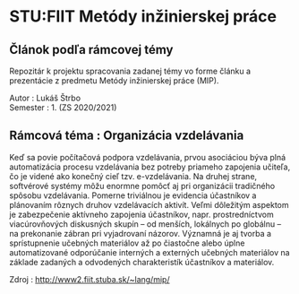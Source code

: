 # STU:FIIT Metódy inžinierskej práce  
## Článok podľa rámcovej témy  
Repozitár k projektu spracovania zadanej témy vo forme článku a prezentácie z predmetu Metódy inžinierskej práce (MIP).  
  
Autor : Lukáš Štrbo  
Semester : 1. (ZS 2020/2021)  
  
## Rámcová téma : Organizácia vzdelávania  
Keď sa povie počítačová podpora vzdelávania, prvou asociáciou býva plná automatizácia procesu vzdelávania bez potreby priameho zapojenia učiteľa, čo je videné ako konečný cieľ tzv. e-vzdelávania. Na druhej strane, softvérové systémy môžu enormne pomôcť aj pri organizácii tradičného spôsobu vzdelávania. Pomerne triviálnou je evidencia účastníkov a plánovaním rôznych druhov vzdelávacích aktivít. Veľmi dôležitým aspektom je zabezpečenie aktívneho zapojenia účastníkov, napr. prostredníctvom viacúrovňových diskusných skupín – od menších, lokálnych po globálnu – na prekonanie zábran pri vyjadrovaní názorov. Významná je aj tvorba a sprístupnenie učebných materiálov až po čiastočne alebo úplne automatizované odporúčanie interných a externých učebných materiálov na základe zadaných a odvodených charakteristík účastníkov a materiálov.  
  
Zdroj : http://www2.fiit.stuba.sk/~lang/mip/







